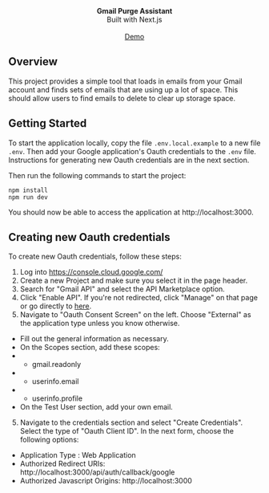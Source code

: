 <div align="center"><strong>Gmail Purge Assistant</strong></div>
<div align="center">Built with Next.js</div>
<br />
<div align="center">
<a href="https://gmail-purge-assistant.robertclaus.com/">Demo</a>
</div>


## Overview

This project provides a simple tool that loads in emails from your Gmail account and finds sets of emails that are using up a lot of space. This should allow users to find emails to delete to clear up storage space.


## Getting Started

To start the application locally, copy the file `.env.local.example` to a new file `.env`. Then add your Google application's Oauth credentials to the `.env` file. Instructions for generating new Oauth credentials are in the next section.

Then run the following commands to start the project:

```
npm install
npm run dev
```

You should now be able to access the application at http://localhost:3000.


## Creating new Oauth credentials

To create new Oauth credentials, follow these steps:
1. Log into https://console.cloud.google.com/
2. Create a new Project and make sure you select it in the page header.
3. Search for "Gmail API" and select the API Marketplace option.
4. Click "Enable API". If you're not redirected, click "Manage" on that page or go directly to [here](https://console.cloud.google.com/apis/api/gmail.googleapis.com/metrics).
5. Navigate to "Oauth Consent Screen" on the left. Choose "External" as the application type unless you know otherwise.
- Fill out the general information as necessary.
- On the Scopes section, add these scopes:
- - gmail.readonly
- - userinfo.email
- - userinfo.profile
- On the Test User section, add your own email.
5. Navigate to the credentials section and select "Create Credentials". Select the type of "Oauth Client ID".
In the next form, choose the following options:
- Application Type : Web Application
- Authorized Redirect URIs: http://localhost:3000/api/auth/callback/google
- Authorized Javascript Origins: http://localhost:3000
